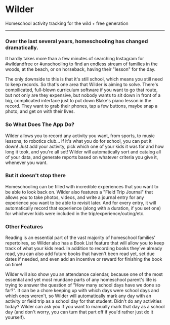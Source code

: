# Wilder
Homeschool activity tracking for the wild + free generation

---

### Over the last several years, homeschooling has changed dramatically.

It hardly takes more than a few minutes of searching Instagram for #wildandfree or #unschooling to find an endless stream of families in the woods, at the beach, or on horseback, having their "lesson" for the day.

The only downside to this is that it's still school, which means you still need to keep records. So that's one area that Wilder is aiming to solve. There's compilicated, full-blown curriculum software if you want to go that route, but not only are they expensive, but nobody wants to sit down in front of a big, complicated interface just to put down Blake's piano lesson in the record. They want to grab their phones, tap a few buttons, maybe snap a photo, and get on with their lives.

### So What Does The App Do?

Wilder allows you to record any activity you want, from sports, to music lessons, to robotics club... if it's what you do for school, you can put it down! Just add your activity, pick which one of your kids it was for and how long it took, and you're all set! Wilder will automatically sort and catalog all of your data, and generate reports based on whatever criteria you give it, whenever you want.

### But it doesn't stop there

Homeschooling can be filled with incredible experiences that you want to be able to look back on. Wilder also features a "Field Trip Journal" that allows you to take photos, videos, and write a journal entry for any experience you want to be able to revisit later. And for every entry, it will automatically record that experience (along with a duration, if you set one) for whichever kids were included in the trip/experience/outing/etc.

### Other Features

Reading is an essential part of the vast majority of homeschool families' repertoires, so Wilder also has a Book List feature that will allow you to keep track of what your kids read. In addition to recording books they've already read, you can also add future books that haven't been read yet, set due dates if needed, and even add an incentive or reward for finishing the book on time!

Wilder will also show you an attendance calendar, because one of the most essential and yet most mundane parts of any homeschool parent's life is trying to answer the question of "How many school days have we done so far?". It can be a chore keeping up with which days were school days and which ones weren't, so Wilder will automatically mark any day with an activity or field trip as a school day for that student. Didn't do any activities today? Wilder can ask you if you want to manually mark that day as a school day (and don't worry, you can turn that part off if you'd rather just do it yourself).
